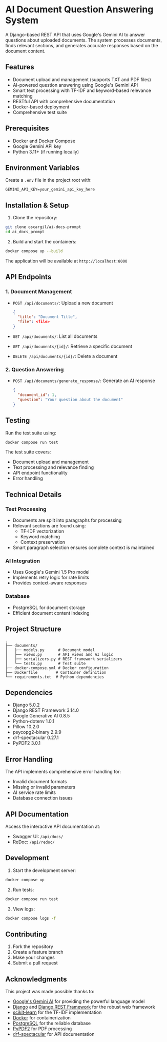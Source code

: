 # AI Document Question Answering System

A Django-based REST API that uses Google's Gemini AI to answer questions about uploaded documents. The system processes documents, finds relevant sections, and generates accurate responses based on the document content.

## Features

- Document upload and management (supports TXT and PDF files)
- AI-powered question answering using Google's Gemini API
- Smart text processing with TF-IDF and keyword-based relevance matching
- RESTful API with comprehensive documentation
- Docker-based deployment
- Comprehensive test suite

## Prerequisites

- Docker and Docker Compose
- Google Gemini API key
- Python 3.11+ (if running locally)

## Environment Variables

Create a `.env` file in the project root with:

```env
GEMINI_API_KEY=your_gemini_api_key_here
```

## Installation & Setup

1. Clone the repository:
```bash
git clone oscargil/ai-docs-prompt
cd ai_docs_prompt
```

2. Build and start the containers:
```bash
docker compose up --build
```

The application will be available at `http://localhost:8000`

## API Endpoints

### 1. Document Management
- `POST /api/documents/`: Upload a new document
  ```json
  {
    "title": "Document Title",
    "file": <file>
  }
  ```

- `GET /api/documents/`: List all documents
- `GET /api/documents/{id}/`: Retrieve a specific document
- `DELETE /api/documents/{id}/`: Delete a document

### 2. Question Answering
- `POST /api/documents/generate_response/`: Generate an AI response
  ```json
  {
    "document_id": 1,
    "question": "Your question about the document"
  }
  ```

## Testing

Run the test suite using:
```bash
docker compose run test
```

The test suite covers:
- Document upload and management
- Text processing and relevance finding
- API endpoint functionality
- Error handling

## Technical Details

### Text Processing
- Documents are split into paragraphs for processing
- Relevant sections are found using:
  - TF-IDF vectorization
  - Keyword matching
  - Context preservation
- Smart paragraph selection ensures complete context is maintained

### AI Integration
- Uses Google's Gemini 1.5 Pro model
- Implements retry logic for rate limits
- Provides context-aware responses

### Database
- PostgreSQL for document storage
- Efficient document content indexing

## Project Structure

```
.
├── documents/
│   ├── models.py      # Document model
│   ├── views.py       # API views and AI logic
│   ├── serializers.py # REST framework serializers
│   └── tests.py       # Test suite
├── docker-compose.yml # Docker configuration
├── Dockerfile        # Container definition
└── requirements.txt  # Python dependencies
```

## Dependencies

- Django 5.0.2
- Django REST Framework 3.14.0
- Google Generative AI 0.8.5
- Python-dotenv 1.0.1
- Pillow 10.2.0
- psycopg2-binary 2.9.9
- drf-spectacular 0.27.1
- PyPDF2 3.0.1

## Error Handling

The API implements comprehensive error handling for:
- Invalid document formats
- Missing or invalid parameters
- AI service rate limits
- Database connection issues

## API Documentation

Access the interactive API documentation at:
- Swagger UI: `/api/docs/`
- ReDoc: `/api/redoc/`

## Development

1. Start the development server:
```bash
docker compose up
```

2. Run tests:
```bash
docker compose run test
```

3. View logs:
```bash
docker compose logs -f
```

## Contributing

1. Fork the repository
2. Create a feature branch
3. Make your changes
4. Submit a pull request

## Acknowledgments

This project was made possible thanks to:

- [Google's Gemini AI](https://ai.google.dev/) for providing the powerful language model
- [Django](https://www.djangoproject.com/) and [Django REST Framework](https://www.django-rest-framework.org/) for the robust web framework
- [scikit-learn](https://scikit-learn.org/) for the TF-IDF implementation
- [Docker](https://www.docker.com/) for containerization
- [PostgreSQL](https://www.postgresql.org/) for the reliable database
- [PyPDF2](https://pypi.org/project/PyPDF2/) for PDF processing
- [drf-spectacular](https://drf-spectacular.readthedocs.io/) for API documentation
